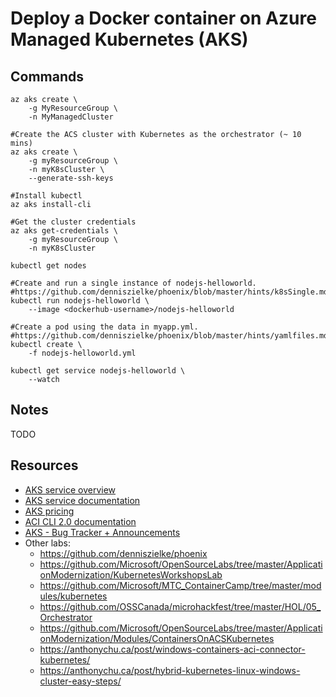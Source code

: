 # Deploy a Docker container on Azure Managed Kubernetes (AKS)

## Commands

```
az aks create \
    -g MyResourceGroup \
    -n MyManagedCluster

#Create the ACS cluster with Kubernetes as the orchestrator (~ 10 mins)
az aks create \
    -g myResourceGroup \
    -n myK8sCluster \
    --generate-ssh-keys

#Install kubectl
az aks install-cli

#Get the cluster credentials
az aks get-credentials \
    -g myResourceGroup \
    -n myK8sCluster

kubectl get nodes

#Create and run a single instance of nodejs-helloworld.
#https://github.com/denniszielke/phoenix/blob/master/hints/k8sSingle.md
kubectl run nodejs-helloworld \
    --image <dockerhub-username>/nodejs-helloworld

#Create a pod using the data in myapp.yml.
#https://github.com/denniszielke/phoenix/blob/master/hints/yamlfiles.md
kubectl create \
    -f nodejs-helloworld.yml

kubectl get service nodejs-helloworld \
    --watch
```

## Notes

TODO

## Resources

- [AKS service overview](https://azure.microsoft.com/services/container-service/)
- [AKS service documentation](https://docs.microsoft.com/azure/aks/)
- [AKS pricing](https://azure.microsoft.com/pricing/details/container-service/)
- [ACI CLI 2.0 documentation](https://docs.microsoft.com/cli/azure/aks)
- [AKS - Bug Tracker + Announcements ](https://github.com/Azure/AKS)
- Other labs:
  - https://github.com/denniszielke/phoenix
  - https://github.com/Microsoft/OpenSourceLabs/tree/master/ApplicationModernization/KubernetesWorkshopsLab
  - https://github.com/Microsoft/MTC_ContainerCamp/tree/master/modules/kubernetes
  - https://github.com/OSSCanada/microhackfest/tree/master/HOL/05_Orchestrator
  - https://github.com/Microsoft/OpenSourceLabs/tree/master/ApplicationModernization/Modules/ContainersOnACSKubernetes
  - https://anthonychu.ca/post/windows-containers-aci-connector-kubernetes/
  - https://anthonychu.ca/post/hybrid-kubernetes-linux-windows-cluster-easy-steps/